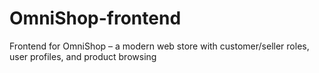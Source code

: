 # OmniShop-frontend
Frontend for OmniShop – a modern web store with customer/seller roles, user profiles, and product browsing
